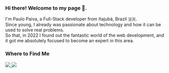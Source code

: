### Hi there! Welcome to my page 👋.

<p>I'm Paulo Paiva, a Full-Stack developer from Itajubá, Brazil 🇧🇷.
<br/>
Since young, I already was passionate about technology and how it can be used to solve real problems.
<br/>
So that, in 2022 I found out the fantastic world of the web development, and it got me absolutely focused to become an expert in this area.</p>

### Where to Find Me
<a href="https://www.linkedin.com/in/paulojr-eco/" target="_blank">
  <img src="https://img.shields.io/badge/linkedin-%230077B5.svg?style=for-the-badge&logo=linkedin&logoColor=white">
</a>
<a href="https://github.com/paulojr-eco" target="_blank">
  <img src="https://img.shields.io/badge/github-%23121011.svg?style=for-the-badge&logo=github&logoColor=white"/>
</a>
